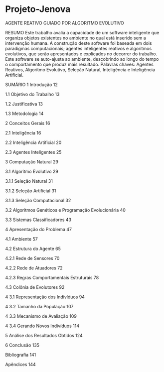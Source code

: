 # Projeto-Jenova
AGENTE REATIVO GUIADO POR ALGORITMO EVOLUTIVO

RESUMO
Este trabalho avalia a capacidade de um software inteligente que organiza objetos existentes no ambiente no qual está inserido sem a intervenção humana. A construção deste software foi baseada em dois paradigmas computacionais; agentes inteligentes reativos e algoritmos evolutivos, que serão apresentados e explicados no decorrer do trabalho. Este software se auto-ajusta ao ambiente, descobrindo ao longo do tempo o comportamento que produz mais resultado.
Palavras chaves: Agentes Reativos, Algoritmo Evolutivo, Seleção Natural, Inteligência e Inteligência Artificial.

SUMÁRIO
1	Introdução	12 

1.1	Objetivo do Trabalho	13

1.2	Justificativa	13

1.3	Metodologia	14


2	Conceitos Gerais	16
	
2.1	Inteligência	16

2.2	Inteligência Artificial	20

2.3	Agentes Inteligentes	25


3	Computação Natural	29
	
3.1	Algoritmo Evolutivo	29

3.1.1	Seleção Natural	31

3.1.2	Seleção Artificial	31

3.1.3	Seleção Computacional	32

3.2	Algoritmos Genéticos e Programação Evolucionária	40

3.3	Sistemas Classificadores	43


4	Apresentação do Problema	47
	
4.1	Ambiente	57

4.2	Estrutura do Agente	65

4.2.1	Rede de Sensores	70

4.2.2	Rede de Atuadores	72

4.2.3	Regras Comportamentais Estruturais	78

4.3	Colônia de Evolutores	92

4 3.1	Representação dos Indivíduos	94

4 3.2	Tamanho da População	107

4 3.3	Mecanismo de Avaliação	109

4 3.4	Gerando Novos Indivíduos	114


5	Análise dos Resultados Obtidos	124

6	Conclusão	135

Bibliografia	141

Apêndices	144


